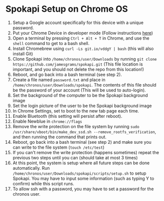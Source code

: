 # Spokapi Setup on Chrome OS

1. Setup a Google account specifically for this device with a unique password.
2. Put your Chrome Device in developer mode (Follow instructions [here](https://archlinuxarm.org/platforms/armv7/rockchip/asus-chromebit-cs10))
3. Open a terminal by pressing `Ctrl + Alt + T` in Chrome, and use the `shell` command to get to a bash shell.
4. Install Chromebrew using `curl -Ls git.io/vddgY | bash` (this will also install Git)
5. Clone Spokapi into `/home/chronos/user/Downloads` by running `git clone https://github.com/jamesgrams/spokapi.git` (This file location is important, and you should not delete the repo from this location!)
6. Reboot, and go back into a bash terminal (see step 2).
7. Create a file named `password.txt` and place in `/home/chronos/user/Downloads/spokapi`. The contents of this file should be the password of your account (This will be used to auto-login).
8. Set the background of the computer to be the Spokapi background image
9. Set the login picture of the user to be the Spokapi background image
10. In Chrome Settings, set to boot to the new tab page each time.
11. Enable Bluetooth (this setting will persist after reboot).
12. Enable Newblue in `chrome://flags`
13. Remove the write protection on the file system by running `sudo /usr/share/vboot/bin/make_dev_ssd.sh --remove_rootfs_verification`, and then running the command that prints out.
14. Reboot, go back into a bash terminal (see step 2) and make sure you can write to the file system (`touch /etc/test`)
15. If you can't remove the write protection (happens sometimes) repeat the previous two steps until you can (should take at most 3 times)
16. At this point, the system is setup where all future steps can be done automatically. Run `/home/chronos/user/Downloads/spokapi/scripts/setup.sh` to setup Spokapi. You may have to input some information (such as typing Y to confirm) while this script runs.
17. To allow ssh with a password, you may have to set a password for the chronos user.